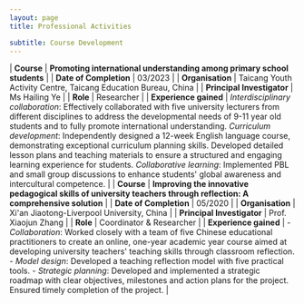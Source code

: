 ```yaml
---
layout: page
title: Professional Activities

subtitle: Course Development
---
```


| **Course** | **Promoting international understanding among primary school students** | 
| **Date of Completion** | 03/2023 | 
| **Organisation** | Taicang Youth Activity Centre, Taicang Education Bureau, China | 
| **Principal Investigator** | Ms Hailing Ye | 
| **Role** | Researcher |
| **Experience gained** | *Interdisciplinary collaboration*: Effectively collaborated with five university lecturers from different disciplines to address the developmental needs of 9-11 year old students and to fully promote international understanding. *Curriculum development*: Independently designed a 12-week English language course, demonstrating exceptional curriculum planning skills. Developed detailed lesson plans and teaching materials to ensure a structured and engaging learning experience for students. *Collaborative learning*: Implemented PBL and small group discussions to enhance students' global awareness and intercultural competence. |
| **Course** | **Improving the innovative pedagogical skills of university teachers through reflection: A comprehensive solution** | 
| **Date of Completion** | 05/2020 | 
| **Organisation** | Xi'an Jiaotong-Liverpool University, China | 
| **Principal Investigator** | Prof. Xiaojun Zhang | 
| **Role** | Coordinator & Researcher |
| **Experience gained** | - *Collaboration*: Worked closely with a team of five Chinese educational practitioners to create an online, one-year academic year course aimed at developing university teachers' teaching skills through classroom reflection. - *Model design*: Developed a teaching reflection model with five practical tools. - *Strategic planning*: Developed and implemented a strategic roadmap with clear objectives, milestones and action plans for the project. Ensured timely completion of the project. |

